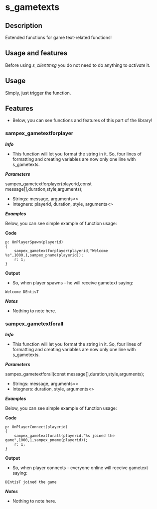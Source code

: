 # s_gametexts

## Description

Extended functions for game text-related functions!

## Usage and features

Before using *s_clientmsg* you do not need to do anything to *activate* it.

## Usage

Simply, just trigger the function.

## Features

- Below, you can see functions and features of this part of the library!

### sampex_gametextforplayer

***Info***

- This function will let you format the string in it. So, four lines of formatting and creating variables are now only one line with s_gametexts.

***Parameters***

sampex_gametextforplayer(playerid,const message[],duration,style,arguments);

- Strings: message, arguments<>
- Integners: playerid, duration, style, arguments<>

***Examples***

Below, you can see simple example of function usage:

**Code**

```pawn
p: OnPlayerSpawn(playerid)
{
	sampex_gametextforplayer(playerid,"Welcome %s",1000,1,sampex_pname(playerid));
	r: 1;
}
```
**Output**

- So, when player spawns - he will receive gametext saying:

```
Welcome DEntisT
```

***Notes***

- Nothing to note here.

### sampex_gametextforall

***Info***

- This function will let you format the string in it. So, four lines of formatting and creating variables are now only one line with s_gametexts.

***Parameters***

sampex_gametextforall(const message[],duration,style,arguments);

- Strings: message, arguments<>
- Integners: duration, style, arguments<>

***Examples***

Below, you can see simple example of function usage:

**Code**

```pawn
p: OnPlayerConnect(playerid)
{
	sampex_gametextforall(playerid,"%s joined the game",1000,1,sampex_pname(playerid));
	r: 1;
}
```

**Output**

- So, when player connects - everyone online will receive gametext saying:

```
DEntisT joined the game
```

***Notes***

- Nothing to note here.
